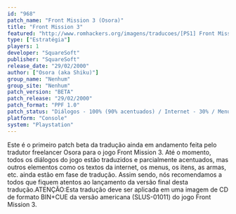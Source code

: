 ```yaml
---
id: "968"
patch_name: "Front Mission 3 (Osora)"
title: "Front Mission 3"
featured: "http://www.romhackers.org/imagens/traducoes/[PS1] Front Mission 3 - Osora - 1.jpg"
type: ["Estratégia"]
players: 1
developer: "SquareSoft"
publisher: "SquareSoft"
release_date: "29/02/2000"
author: ["Osora (aka Shiku)"]
group_name: "Nenhum"
group_site: "Nenhum"
patch_version: "BETA"
patch_release: "29/02/2000"
patch_format: "PPF 1.0"
patch_status: "Diálogos - 100% (90% acentuados) / Internet - 30% / Menus - 80% (0% acentuados) / Itens e armas - 0% / Gráficos - 1%"
platform: "Console"
system: "Playstation"
---
```


Este é o primeiro patch beta da tradução ainda em andamento feita pelo tradutor freelancer Osora para o jogo Front Mission 3. Até o momento, todos os diálogos do jogo estão traduzidos e parcialmente acentuados, mas outros elementos como os textos da internet, os menus, os itens, as armas, etc. ainda estão em fase de tradução. Assim sendo, nós recomendamos a todos que fiquem atentos ao lançamento da versão final desta tradução.ATENÇÃO:Esta tradução deve ser aplicada em uma imagem de CD de formato BIN+CUE da versão americana (SLUS-01011) do jogo Front Mission 3.